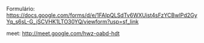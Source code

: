 Formulário: https://docs.google.com/forms/d/e/1FAIpQLSdTv6WXUist4sFzYCBwlPd2GyYq_s6sL-G_jSCVHK1LTO30YQ/viewform?usp=sf_link


meet: http://meet.google.com/hwz-oabd-hdt